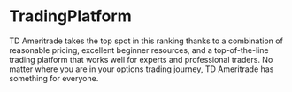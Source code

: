 # TradingPlatform

TD Ameritrade takes the top spot in this ranking thanks to a combination of reasonable pricing, excellent beginner resources, and a top-of-the-line trading platform that works well for experts and professional traders. No matter where you are in your options trading journey, TD Ameritrade has something for everyone.
